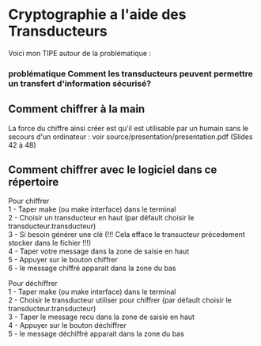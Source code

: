 # Cryptographie a l'aide des Transducteurs

Voici mon TIPE autour de la problématique :

### problématique Comment les transducteurs peuvent permettre un transfert d'information sécurisé?

## Comment chiffrer à la main

La force du chiffre ainsi créer est qu'il est utilisable par un humain sans le secours d'un ordinateur : voir source/presentation/presentation.pdf (Slides 42 à 48)

## Comment chiffrer avec le logiciel dans ce répertoire

Pour chiffrer<br>
1 - Taper make (ou make interface) dans le terminal<br>
2 - Choisir un transducteur en haut (par défault choisir le transducteur.transducteur)<br>
3 - Si besoin générer une clé (!!! Cela efface le transucteur précedement stocker dans le fichier !!!)<br>
4 - Taper votre message dans la zone de saisie en haut<br>
5 - Appuyer sur le bouton chiffrer<br>
6 - le message chiffré apparait dans la zone du bas<br>

Pour déchiffrer<br>
1 - Taper make (ou make interface) dans le terminal<br>
2 - Choisir le transducteur utiliser pour chiffrer (par défault choisir le transducteur.transducteur)<br>
3 - Taper le message recu dans la zone de saisie en haut<br>
4 - Appuyer sur le bouton déchiffrer<br>
5 - le message déchiffré apparait dans la zone du bas<br>
